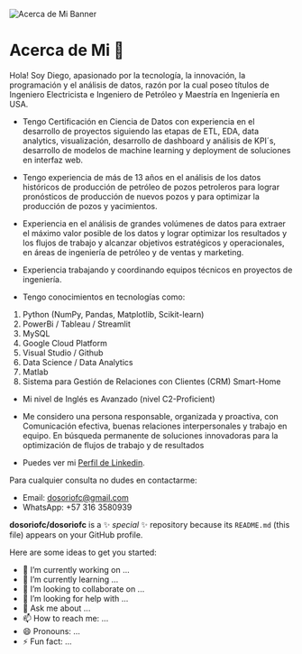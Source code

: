 ![Acerca de Mi Banner](electrocat.png)

# Acerca de Mi 👋

Hola! Soy Diego, apasionado por la tecnología, la innovación, la programación y el análisis de datos,  razón por la cual poseo títulos de Ingeniero Electricista e Ingeniero de Petróleo y Maestría en Ingeniería en USA.  

- Tengo Certificación en Ciencia de Datos con experiencia en el desarrollo de proyectos siguiendo las etapas de ETL, EDA, data analytics, visualización, desarrollo de dashboard y análisis de KPI´s, desarrollo de modelos de machine learning y deployment de soluciones en interfaz web.

- Tengo experiencia de más de 13 años en el análisis de los datos históricos de producción de petróleo de pozos petroleros para lograr pronósticos de producción de nuevos pozos y para optimizar la producción de pozos y yacimientos. 

- Experiencia en el análisis de grandes volúmenes de datos para extraer el máximo valor posible de los datos y lograr optimizar los resultados y los flujos de trabajo y alcanzar objetivos estratégicos y operacionales, en áreas de ingeniería de petróleo y de ventas y marketing.

- Experiencia trabajando y coordinando equipos técnicos en proyectos de ingeniería. 

- Tengo conocimientos en tecnologías como:
 1. Python (NumPy, Pandas, Matplotlib, Scikit-learn)
 2. PowerBi / Tableau / Streamlit
 3. MySQL
 4. Google Cloud Platform
 5. Visual Studio / Github
 6. Data Science / Data Analytics
 7. Matlab
 8. Sistema para Gestión de Relaciones con Clientes (CRM) Smart-Home

- Mi nivel de Inglés es Avanzado (nivel C2-Proficient)

- Me considero una persona responsable, organizada y proactiva, con Comunicación efectiva,  buenas relaciones interpersonales y trabajo en equipo. En búsqueda permanente de soluciones innovadoras para la optimización de flujos de trabajo y de resultados 

- Puedes ver mi [Perfil de Linkedin](www.linkedin.com/in/diego-fernando-osorio-8816b156).
 
Para cualquier consulta no dudes en contactarme:

- Email:     dosoriofc@gmail.com
- WhatsApp:  +57 316 3580939

**dosoriofc/dosoriofc** is a ✨ _special_ ✨ repository because its `README.md` (this file) appears on your GitHub profile.

Here are some ideas to get you started:

- 🔭 I’m currently working on ...
- 🌱 I’m currently learning ...
- 👯 I’m looking to collaborate on ...
- 🤔 I’m looking for help with ...
- 💬 Ask me about ...
- 📫 How to reach me: ...
- 😄 Pronouns: ...
- ⚡ Fun fact: ...

